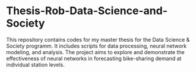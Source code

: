 # Thesis-Rob-Data-Science-and-Society

This repository contains codes for my master thesis for the Data Science & Society programm. It includes scripts for data processing, neural network modeling, and analysis. The project aims to explore and demonstrate the effectiveness of neural networks in forecasting bike-sharing demand at individual station levels.

